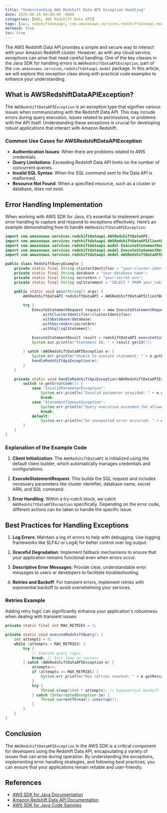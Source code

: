 ```yaml
---
title: "Understanding AWS Redshift Data API Exception Handling"
date: 2025-08-26 09:00:00 -0000
categories: [AWS, AWS Redshift Data API]
tags: [aws, redshiftdataapi, com.amazonaws.services.redshiftdataapi.model]
mermaid: true
toc: true
---
```



The AWS Redshift Data API provides a simple and secure way to interact with your Amazon Redshift cluster. However, as with any cloud service, exceptions can arise that need careful handling. One of the key classes in the Java SDK for handling errors is `AWSRedshiftDataAPIException`, part of the `com.amazonaws.services.redshiftdataapi.model` package. In this article, we will explore this exception class along with practical code examples to enhance your understanding.

## What is AWSRedshiftDataAPIException?

The `AWSRedshiftDataAPIException` is an exception type that signifies various issues when communicating with the Redshift Data API. This may include errors during query execution, issues related to permissions, or problems with the API itself. Understanding these exceptions is crucial for developing robust applications that interact with Amazon Redshift.

### Common Use Cases for AWSRedshiftDataAPIException

- **Authentication Issues**: When there are problems related to AWS credentials.
- **Query Limitations**: Exceeding Redshift Data API limits on the number of concurrent queries.
- **Invalid SQL Syntax**: When the SQL command sent to the Data API is malformed.
- **Resource Not Found**: When a specified resource, such as a cluster or database, does not exist.

## Error Handling Implementation

When working with AWS SDK for Java, it’s essential to implement proper error handling to capture and respond to exceptions effectively. Here’s an example demonstrating how to handle `AWSRedshiftDataAPIException`:

```java
import com.amazonaws.services.redshiftdataapi.AWSRedshiftDataAPI;
import com.amazonaws.services.redshiftdataapi.AWSRedshiftDataAPIClientBuilder;
import com.amazonaws.services.redshiftdataapi.model.ExecuteStatementRequest;
import com.amazonaws.services.redshiftdataapi.model.ExecuteStatementResult;
import com.amazonaws.services.redshiftdataapi.model.AWSRedshiftDataAPIException;

public class RedshiftQueryExample {
    private static final String clusterIdentifier = "your-cluster-identifier";
    private static final String database = "your-database-name";
    private static final String secretArn = "your-secret-arn";
    private static final String sqlStatement = "SELECT * FROM your_table";

    public static void main(String[] args) {
        AWSRedshiftDataAPI redshiftDataAPI = AWSRedshiftDataAPIClientBuilder.defaultClient();
        
        try {
            ExecuteStatementRequest request = new ExecuteStatementRequest()
                .withClusterIdentifier(clusterIdentifier)
                .withDatabase(database)
                .withSecretArn(secretArn)
                .withSql(sqlStatement);
            
            ExecuteStatementResult result = redshiftDataAPI.executeStatement(request);
            System.out.println("Statement ID: " + result.getId());

        } catch (AWSRedshiftDataAPIException e) {
            System.err.println("Unable to execute statement: " + e.getMessage());
            handleRedshiftApiException(e);
        }
    }

    private static void handleRedshiftApiException(AWSRedshiftDataAPIException e) {
        switch (e.getErrorCode()) {
            case "InvalidParameterException":
                System.err.println("Invalid parameter provided: " + e.getMessage());
                break;
            case "StatementTimeoutException":
                System.err.println("Query execution exceeded the allowed time: " + e.getMessage());
                break;
            default:
                System.err.println("An unexpected error occurred: " + e.getMessage());
        }
    }
}
```

### Explanation of the Example Code

1. **Client Initialization**: The `AWSRedshiftDataAPI` is initialized using the default client builder, which automatically manages credentials and configurations.
  
2. **ExecuteStatementRequest**: This builds the SQL request and includes necessary parameters like cluster identifier, database name, secret ARN, and SQL command.

3. **Error Handling**: Within a try-catch block, we catch `AWSRedshiftDataAPIException` specifically. Depending on the error code, different actions can be taken to handle the specific issue.

## Best Practices for Handling Exceptions

1. **Log Errors**: Maintain a log of errors to help with debugging. Use logging frameworks like SLF4J or Log4j for better control over log output.

2. **Graceful Degradation**: Implement fallback mechanisms to ensure that your application remains functional even when errors occur.

3. **Descriptive Error Messages**: Provide clear, understandable error messages to users or developers to facilitate troubleshooting.

4. **Retries and Backoff**: For transient errors, implement retries with exponential backoff to avoid overwhelming your services.

### Retries Example

Adding retry logic can significantly enhance your application's robustness when dealing with transient issues:

```java
private static final int MAX_RETRIES = 3;

private static void executeRedshiftQuery() {
    int attempts = 0;
    while (attempts < MAX_RETRIES) {
        try {
            // Execute query logic
            break; // Exit loop on success
        } catch (AWSRedshiftDataAPIException e) {
            attempts++;
            if (attempts >= MAX_RETRIES) {
                System.err.println("Max retries reached: " + e.getMessage());
            }
            try {
                Thread.sleep(1000 * attempts); // Exponential backoff
            } catch (InterruptedException ie) {
                Thread.currentThread().interrupt();
            }
        }
    }
}
```

## Conclusion

The `AWSRedshiftDataAPIException` in the AWS SDK is a critical component for developers using the Redshift Data API, encapsulating a variety of issues that can arise during operation. By understanding the exceptions, implementing error handling strategies, and following best practices, you can ensure that your applications remain reliable and user-friendly.

## References

- [AWS SDK for Java Documentation](https://docs.aws.amazon.com/sdk-for-java/latest/developer-guide/home.html)
- [Amazon Redshift Data API Documentation](https://docs.aws.amazon.com/redshift/latest/dg/data-api.html)
- [AWS SDK for Java Code Samples](https://github.com/awsdocs/aws-doc-sdk-examples)